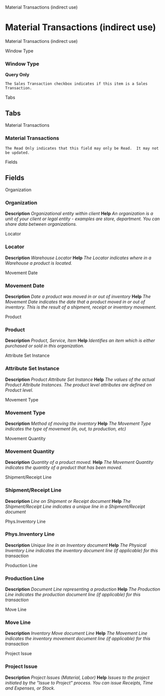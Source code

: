 
Material Transactions (indirect use)
# Material Transactions (indirect use)


Material Transactions (indirect use)

Window Type
### Window Type

**Query Only**

```
The Sales Transaction checkbox indicates if this item is a Sales Transaction.
```

Tabs
## Tabs


Material Transactions
### Material Transactions


```
The Read Only indicates that this field may only be Read.  It may not be updated.
```
Fields
## Fields


Organization
### Organization

**Description**
 *Organizational entity within client*
**Help**
 *An organization is a unit of your client or legal entity - examples are store, department. You can share data between organizations.*

Locator
### Locator

**Description**
 *Warehouse Locator*
**Help**
 *The Locator indicates where in a Warehouse a product is located.*

Movement Date
### Movement Date

**Description**
 *Date a product was moved in or out of inventory*
**Help**
 *The Movement Date indicates the date that a product moved in or out of inventory.  This is the result of a shipment, receipt or inventory movement.*

Product
### Product

**Description**
 *Product, Service, Item*
**Help**
 *Identifies an item which is either purchased or sold in this organization.*

Attribute Set Instance
### Attribute Set Instance

**Description**
 *Product Attribute Set Instance*
**Help**
 *The values of the actual Product Attribute Instances.  The product level attributes are defined on Product level.*

Movement Type
### Movement Type

**Description**
 *Method of moving the inventory*
**Help**
 *The Movement Type indicates the type of movement (in, out, to production, etc)*

Movement Quantity
### Movement Quantity

**Description**
 *Quantity of a product moved.*
**Help**
 *The Movement Quantity indicates the quantity of a product that has been moved.*

Shipment/Receipt Line
### Shipment/Receipt Line

**Description**
 *Line on Shipment or Receipt document*
**Help**
 *The Shipment/Receipt Line indicates a unique line in a Shipment/Receipt document*

Phys.Inventory Line
### Phys.Inventory Line

**Description**
 *Unique line in an Inventory document*
**Help**
 *The Physical Inventory Line indicates the inventory document line (if applicable) for this transaction*

Production Line
### Production Line

**Description**
 *Document Line representing a production*
**Help**
 *The Production Line indicates the production document line (if applicable) for this transaction*

Move Line
### Move Line

**Description**
 *Inventory Move document Line*
**Help**
 *The Movement Line indicates the inventory movement document line (if applicable) for this transaction*

Project Issue
### Project Issue

**Description**
 *Project Issues (Material, Labor)*
**Help**
 *Issues to the project initiated by the "Issue to Project" process. You can issue Receipts, Time and Expenses, or Stock.*
